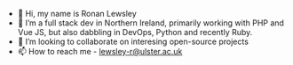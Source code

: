 - 👋 Hi, my name is Ronan Lewsley
- 👀 I’m a full stack dev in Northern Ireland, primarily working with PHP and Vue JS, but also dabbling in DevOps, Python and recently Ruby.
- 💞️ I’m looking to collaborate on interesing open-source projects
- 📫 How to reach me - lewsley-r@ulster.ac.uk

<!---
lewsley-r/lewsley-r is a ✨ special ✨ repository because its `README.md` (this file) appears on your GitHub profile.
You can click the Preview link to take a look at your changes.
--->
